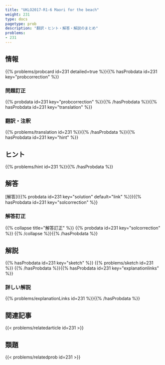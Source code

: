 ```yaml
---
title: "UKLO2017-R1-6 Maori for the beach"
weight: 231
type: docs
pagetype: prob
description: "翻訳・ヒント・解答・解説のまとめ"
problems: 
- 231
---
```


## 情報

{{% problems/probcard id=231 detailed=true %}}{{% hasProbdata id=231 key="probcorrection" %}}

### 問題訂正

{{% probdata id=231 key="probcorrection" %}}{{% /hasProbdata %}}{{% hasProbdata id=231 key="translation" %}}

### 翻訳・注釈

{{% problems/translation id=231 %}}{{% /hasProbdata %}}{{% hasProbdata id=231 key="hint" %}}

## ヒント

{{% problems/hint id=231 %}}{{% /hasProbdata %}}

## 解答

[解答]({{% probdata id=231 key="solution" default="link" %}}){{% hasProbdata id=231 key="solcorrection" %}}

### 解答訂正

{{% collapse title="解答訂正" %}}
{{% probdata id=231 key="solcorrection" %}}
{{% /collapse %}}{{% /hasProbdata %}}

## 解説

{{% hasProbdata id=231 key="sketch" %}}
{{% problems/sketch id=231 %}}
{{% /hasProbdata %}}{{% hasProbdata id=231 key="explanationlinks" %}}

### 詳しい解説

{{% problems/explanationLinks id=231 %}}{{% /hasProbdata %}}

## 関連記事

{{< problems/relatedarticle id=231 >}}

## 類題

{{< problems/relatedprob id=231 >}}
